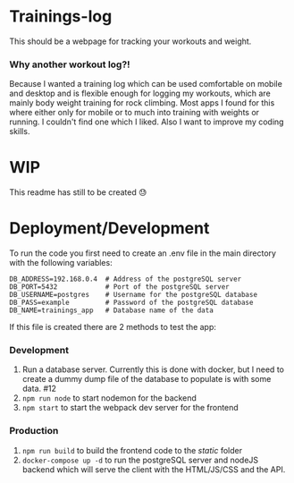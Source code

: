 # Trainings-log
This should be a webpage for tracking your workouts and weight.

### Why another workout log?!
Because I wanted a training log which can be used comfortable on mobile and desktop and is flexible enough for logging my workouts, which are mainly body weight training for rock climbing. Most apps I found for this where either only for mobile or to much into training with weights or running. I couldn't find one which I liked. Also I want to improve my coding skills.

# WIP
This readme has still to be created :sweat:

# Deployment/Development
To run the code you first need to create an .env file in the main directory with the following variables:
```
DB_ADDRESS=192.168.0.4  # Address of the postgreSQL server
DB_PORT=5432            # Port of the postgreSQL server
DB_USERNAME=postgres    # Username for the postgreSQL database
DB_PASS=example         # Password of the postgreSQL database
DB_NAME=trainings_app   # Database name of the data
```

If this file is created there are 2 methods to test the app:
### Development
1. Run a database server. Currently this is done with docker, but I need to create a dummy dump file of the database to populate is with some data. #12
1. `npm run node` to start nodemon for the backend
1. `npm start` to start the webpack dev server for the frontend

### Production
1. `npm run build` to build the frontend code to the *static* folder
1. `docker-compose up -d` to run the postgreSQL server and nodeJS backend which will serve the client with the HTML/JS/CSS and the API.

